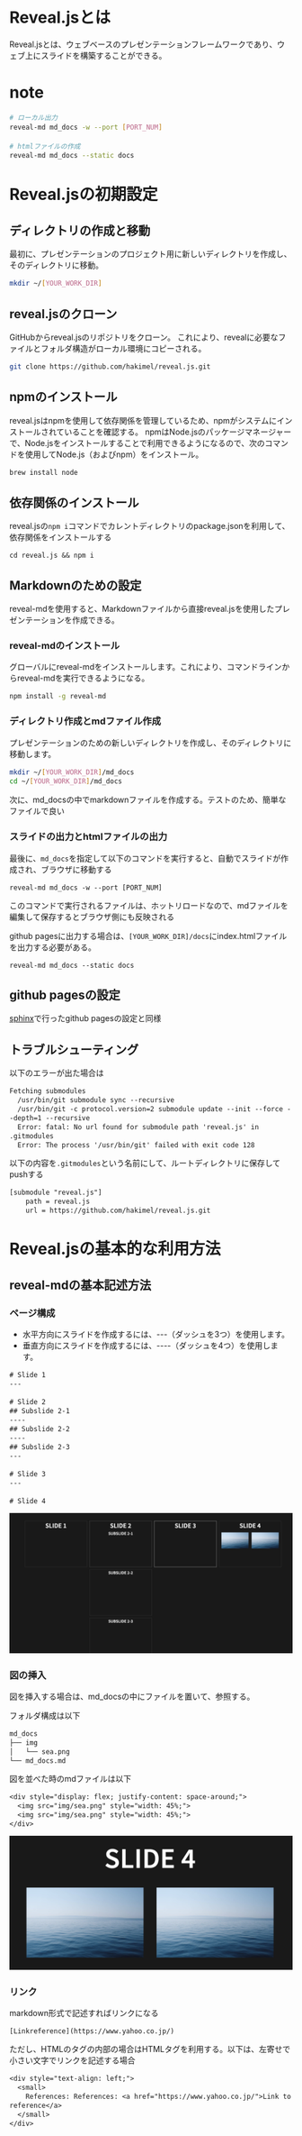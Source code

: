 # Reveal.jsとは
Reveal.jsとは、ウェブベースのプレゼンテーションフレームワークであり、ウェブ上にスライドを構築することができる。

# note
```sh
# ローカル出力
reveal-md md_docs -w --port [PORT_NUM]

# htmlファイルの作成
reveal-md md_docs --static docs
```

# Reveal.jsの初期設定
## ディレクトリの作成と移動
最初に、プレゼンテーションのプロジェクト用に新しいディレクトリを作成し、そのディレクトリに移動。

```bash
mkdir ~/[YOUR_WORK_DIR]
```

## reveal.jsのクローン
GitHubからreveal.jsのリポジトリをクローン。
これにより、revealに必要なファイルとフォルダ構造がローカル環境にコピーされる。

```bash
git clone https://github.com/hakimel/reveal.js.git
```

## npmのインストール
reveal.jsはnpmを使用して依存関係を管理しているため、npmがシステムにインストールされていることを確認する。
npmはNode.jsのパッケージマネージャーで、Node.jsをインストールすることで利用できるようになるので、次のコマンドを使用してNode.js（およびnpm）をインストール。

```bash
brew install node
```

## 依存関係のインストール
reveal.jsの`npm i`コマンドでカレントディレクトリのpackage.jsonを利用して、依存関係をインストールする
```
cd reveal.js && npm i
```

## Markdownのための設定
reveal-mdを使用すると、Markdownファイルから直接reveal.jsを使用したプレゼンテーションを作成できる。

### reveal-mdのインストール
グローバルにreveal-mdをインストールします。これにより、コマンドラインからreveal-mdを実行できるようになる。

```bash
npm install -g reveal-md
```

### ディレクトリ作成とmdファイル作成
プレゼンテーションのための新しいディレクトリを作成し、そのディレクトリに移動します。
```bash
mkdir ~/[YOUR_WORK_DIR]/md_docs
cd ~/[YOUR_WORK_DIR]/md_docs
```

次に、md_docsの中でmarkdownファイルを作成する。テストのため、簡単なファイルで良い

### スライドの出力とhtmlファイルの出力
最後に、`md_docs`を指定して以下のコマンドを実行すると、自動でスライドが作成され、ブラウザに移動する
```
reveal-md md_docs -w --port [PORT_NUM]
```

このコマンドで実行されるファイルは、ホットリロードなので、mdファイルを編集して保存するとブラウザ側にも反映される

github pagesに出力する場合は、`[YOUR_WORK_DIR]/docs`にindex.htmlファイルを出力する必要がある。
```
reveal-md md_docs --static docs
```



## github pagesの設定
[sphinx](https://misakifujishiro.github.io/TECH/Sphinx/quickstart.html#github-pages)で行ったgithub pagesの設定と同様


## トラブルシューティング

以下のエラーが出た場合は
```
Fetching submodules
  /usr/bin/git submodule sync --recursive
  /usr/bin/git -c protocol.version=2 submodule update --init --force --depth=1 --recursive
  Error: fatal: No url found for submodule path 'reveal.js' in .gitmodules
  Error: The process '/usr/bin/git' failed with exit code 128
```

以下の内容を`.gitmodules`という名前にして、ルートディレクトリに保存してpushする
```
[submodule "reveal.js"]
    path = reveal.js
    url = https://github.com/hakimel/reveal.js.git
```





# Reveal.jsの基本的な利用方法
## reveal-mdの基本記述方法
### ページ構成

- 水平方向にスライドを作成するには、---（ダッシュを3つ）を使用します。
- 垂直方向にスライドを作成するには、----（ダッシュを4つ）を使用します。

```
# Slide 1
---

# Slide 2
## Subslide 2-1
----
## Subslide 2-2
----
## Subslide 2-3
---

# Slide 3
---

# Slide 4
```

![](../img/Sphinx/reveal_slides.png)

### 図の挿入
図を挿入する場合は、md_docsの中にファイルを置いて、参照する。

フォルダ構成は以下
```
md_docs
├── img
│   └── sea.png
└── md_docs.md
```


図を並べた時のmdファイルは以下
```
<div style="display: flex; justify-content: space-around;">
  <img src="img/sea.png" style="width: 45%;">
  <img src="img/sea.png" style="width: 45%;">
</div>
```
![](../img/Sphinx/reveal_add_images.png)

### リンク
markdown形式で記述すればリンクになる
```
[Linkreference](https://www.yahoo.co.jp/)
```

ただし、HTMLのタグの内部の場合はHTMLタグを利用する。以下は、左寄せで小さい文字でリンクを記述する場合

```
<div style="text-align: left;">
  <small>
    References: References: <a href="https://www.yahoo.co.jp/">Link to reference</a>
  </small>
</div>

```